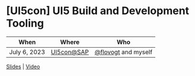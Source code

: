 # [UI5con] UI5 Build and Development Tooling

When | Where | Who
---- | ----- | ----
July 6, 2023 | [UI5con@SAP](https://openui5.org/ui5con/germany2023/) | [@flovogt](https://github.com/flovogt) and myself

[Slides](./2023_UI5con_BuildInfrastructure.pdf) | [Video](https://www.youtube.com/watch?v=u8Is9eas_q8)